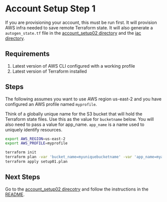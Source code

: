# Account Setup Step 1

If you are provisioning your account, this must be run first. It will provision AWS infra needed to save remote Terraform state. It will also generate a `autogen_state.tf` file in the [account_setup02 directory](../account_setup02/) and the [iac directory](../../iac/).

## Requirements

1. Latest version of AWS CLI configured with a working profile
2. Latest version of Terraform installed

## Steps

The following assumes you want to use AWS region us-east-2 and you have configured an AWS profile named `myprofile`.

Think of a globally unique name for the S3 bucket that will hold the Terraform state files.  Use this as the value for `bucketname` below.  You will also need to pass a value for app_name.  `app_name` is a name used to uniquely identify resources.

```bash
export AWS_REGION=us-east-2
export AWS_PROFILE=myprofile

terraform init
terraform plan -var 'bucket_name=myuniquebucketname' -var 'app_name=myapp' -out setup01.plan
terraform apply setup01.plan
```

## Next Steps

Go to the [account_setup02 direcotry](../account_setup02/) and follow the instructions in the [README](../account_setup02/README.md).
